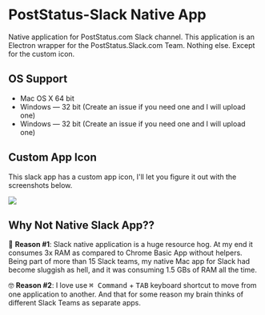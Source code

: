 # PostStatus-Slack Native App

Native application for PostStatus.com Slack channel. This application is an Electron wrapper for the PostStatus.Slack.com Team. Nothing else. Except for the custom icon.

## OS Support

- Mac OS X 64 bit
- Windows — 32 bit (Create an issue if you need one and I will upload one)
- Windows — 32 bit (Create an issue if you need one and I will upload one)

## Custom App Icon

This slack app has a custom app icon, I'll let you figure it out with the screenshots below.

![](https://i.imgur.com/9KY5TNp.png)



## Why Not Native Slack App??

💯 **Reason #1**: Slack native application is a huge resource hog. At my end it consumes 3x RAM as compared to Chrome Basic App without helpers. Being part of more than 15 Slack teams, my native Mac app for Slack had become sluggish as hell, and it was consuming 1.5 GBs of RAM all the time.

🤓 **Reason #2**: I love use <kbd>⌘ Command</kbd> + <kbd>TAB</kbd> keyboard shortcut to move from one application to another. And that for some reason my brain thinks of different Slack Teams as separate apps. 

